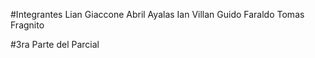 #Integrantes
Lian Giaccone 
Abril Ayalas
Ian Villan
Guido Faraldo
Tomas Fragnito 

#3ra Parte del Parcial
